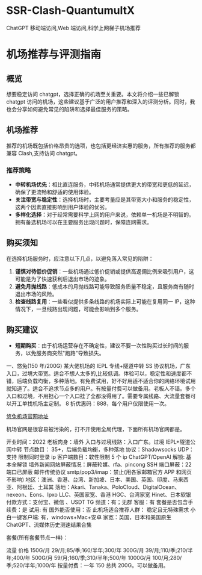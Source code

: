 # SSR-Clash-QuantumultX

ChatGPT 移动端访问,Web 端访问,科学上网梯子机场推荐

# 机场推荐与评测指南

## 概览

想要稳定访问 chatgpt，选择正确的机场至关重要。本文将介绍一些已解锁 chatgpt 访问的机场，这些建议基于广泛的用户推荐和深入的评测分析。同时，我也会分享如何避免常见的陷阱和选择最佳服务的策略。

## 机场推荐

推荐的机场既包括价格昂贵的选项，也包括更经济实惠的服务，所有推荐的服务都兼容 Clash,支持访问 chatgpt。

### 推荐策略

- **中转机场优先**：相比直连服务，中转机场通常提供更大的带宽和更低的延迟，确保了更流畅和舒适的使用体验。
- **关注带宽与稳定性**：选择机场时，主要考量应是其带宽大小和服务的稳定性，这两个因素直接影响到用户体验的优劣。
- **多样化选择**：对于经常需要科学上网的用户来说，依赖单一机场是不明智的。拥有备选机场可以在主要服务出现问题时，保障连网需求。

## 购买须知

在选择机场服务时，应注意以下几点，以避免落入常见的陷阱：

1. **谨慎对待低价促销**：一些机场通过低价促销或提供高返佣比例来吸引用户，这可能是为了快速获利后退出市场的迹象。
2. **避免月抛线路**：低成本的月抛线路可能导致服务质量不稳定，且服务商有随时退出市场的风险。
3. **检查线路复用**：一些看似提供多条线路的机场实际上可能在复用同一 IP，这种情况下，一旦线路出现问题，可能会影响到多个服务。

## 购买建议

- **短期购买**：由于机场运营存在不确定性，建议不要一次性购买过长时间的服务，以免服务商突然"跑路"导致损失。

一、悠兔(150 年/200G)
某大佬机场的 IEPL 专线+隧道中转 SS 协议机场，广东入口，过境大带宽。适合不想人太多的,比较低调。体验可以，稳定性和速度都不错，后端负载均衡，多种落地。有免费试用，好不好用适不适合你的网络环境试用就知道了。适合不追求节点多的用户。有按量付费可以做备用。老板人不错。多个入口和过境，不用担心一个入口挂了全都没得用了。需要专属线路、大流量套餐可以开工单找机场主定制。
8 折优惠码：888，每个用户仅限使用一次。

[悠兔机场官网地址](https://youtu.shop/#/register?code=0t8xMRjT)

机场官网是很容易被污染的，打不开使用全局代理，下面所有机场官网都是。

开业时间：2022
老板肉身：墙外
入口与过境线路：入口广东。过境 IEPL+隧道公网中转 节点数目： 35+，后端负载均衡，多种落地
协议：Shadowsocks
UDP：支持
限制同时登录 ip 客户端数目：软性限制 5 个 ip
ChatGPT/OpenAI 解锁: 基本全解锁
墙外新闻网站屏蔽情况：屏蔽轮媒、rfa、pincong
SSH 端口屏蔽：22 端口已屏蔽
邮件传统协议 smtp/pop3/imap：禁止(用各家邮箱官方 APP 和网页不影响)
地区：澳洲、香港、台湾、新加坡、日本、美国、英国、印度、马来西亚、阿根廷、土耳其
落地：Akari、Tanaka、PoloCloud、DigitalOcean、nexeon、Eons、Ipxo LLC、英国家宽、香港 HGC、台湾家宽 Hinet、日本软银
付款方式：支付宝、微信 、USDT TG 频道：有；无群
客服：有
套餐是否包含手续费：是
试用: 有
国外能否使用：否 此机场适合推荐人群： 稳定且无特殊需求 小白一键客户端: 有，windows+Mac+安卓 家宽：英国，日本和美国原生
ChatGPT、流媒体历史测速结果合集

套餐(所有套餐节点一样)：

流量 价格
150G/月 29/月;85/季;160/半年;300/年
300G/月 39/月;110/季;210/半年;400/年
500G/月 59/月;160/季;310/半年;500/年
1000G/月 100/月;280/季;520/半年;1000/年
按量付费：一年 150 总共 200G。可以做备用。
